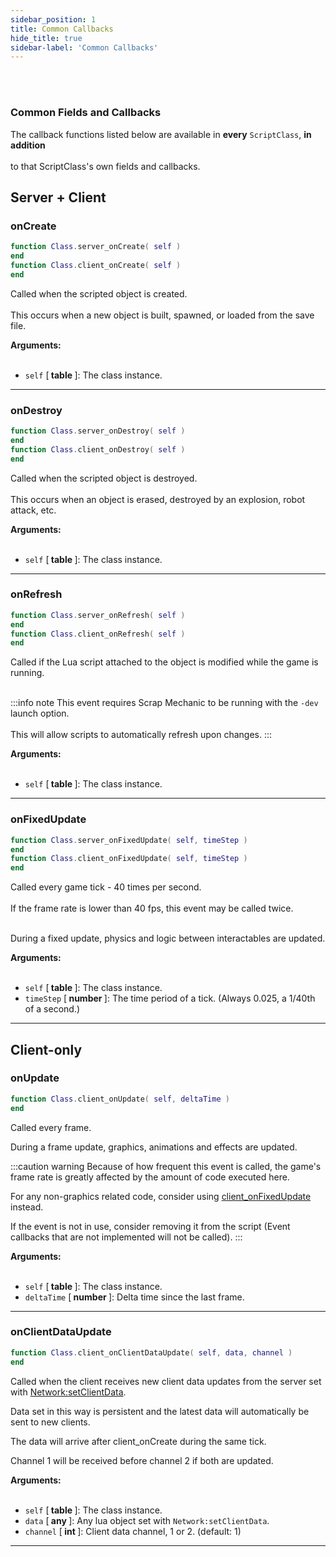 ```yaml
---
sidebar_position: 1
title: Common Callbacks
hide_title: true
sidebar-label: 'Common Callbacks'
---
```


<br></br>

### Common Fields and Callbacks

The callback functions listed below are available in <strong>every</strong> <code>ScriptClass</code>, <strong>in addition</strong> <br></br>
to that ScriptClass's own fields and callbacks.

## Server + Client

### onCreate

```lua
function Class.server_onCreate( self )
end
function Class.client_onCreate( self )
end
```
Called when the scripted object is created. <br></br>
This occurs when a new object is built, spawned, or loaded from the save file.

<strong>Arguments:</strong> <br></br>

- <code>self</code> [<strong> table </strong>]: The class instance.

---

### onDestroy

```lua
function Class.server_onDestroy( self )
end
function Class.client_onDestroy( self )
end
```
Called when the scripted object is destroyed. <br></br>
This occurs when an object is erased, destroyed by an explosion, robot attack, etc.

<strong>Arguments:</strong> <br></br>

- <code>self</code> [<strong> table </strong>]: The class instance.

---

### onRefresh

```lua
function Class.server_onRefresh( self )
end
function Class.client_onRefresh( self )
end
```
Called if the Lua script attached to the object is modified while the game is running. <br></br>

:::info note
This event requires Scrap Mechanic to be running with the <code>-dev</code> launch option. <br></br>
This will allow scripts to automatically refresh upon changes.
:::

<strong>Arguments:</strong> <br></br>

- <code>self</code> [<strong> table </strong>]: The class instance.

---

### onFixedUpdate

```lua
function Class.server_onFixedUpdate( self, timeStep )
end
function Class.client_onFixedUpdate( self, timeStep )
end
```
Called every game tick - 40 times per second. <br></br>
If the frame rate is lower than 40 fps, this event may be called twice. <br></br>

During a fixed update, physics and logic between interactables are updated.

<strong>Arguments:</strong> <br></br>

- <code>self</code> [<strong> table </strong>]: The class instance.
- <code>timeStep</code> [<strong> number </strong>]: The time period of a tick. (Always 0.025, a 1/40th of a second.)

---

## Client-only

### onUpdate

```lua
function Class.client_onUpdate( self, deltaTime )
end
```
Called every frame.

During a frame update, graphics, animations and effects are updated.

:::caution warning
Because of how frequent this event is called, the game's frame rate is greatly affected by the amount of code executed here.

For any non-graphics related code, consider using [client_onFixedUpdate](#onFixedUpdate) instead.

If the event is not in use, consider removing it from the script (Event callbacks that are not implemented will not be called).
:::

<strong>Arguments:</strong> <br></br>

- <code>self</code> [<strong> table </strong>]: The class instance.
- <code>deltaTime</code> [<strong> number </strong>]: Delta time since the last frame.

---

### onClientDataUpdate

```lua
function Class.client_onClientDataUpdate( self, data, channel )
end
```
Called when the client receives new client data updates from the server set with [Network:setClientData](/lua/Game-Script-Environment/Userdata/Network#setclientdata).

Data set in this way is persistent and the latest data will automatically be sent to new clients.

The data will arrive after client_onCreate during the same tick.

Channel 1 will be received before channel 2 if both are updated.

<strong>Arguments:</strong> <br></br>

- <code>self</code> [<strong> table </strong>]: The class instance.
- <code>data</code> [<strong> any </strong>]: Any lua object set with <code>Network:setClientData</code>.
- <code>channel</code> [<strong> int </strong>]: Client data channel, 1 or 2. (default: 1)

---







